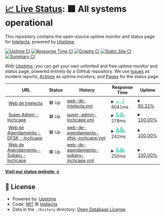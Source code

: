 # [📈 Live Status](https://status.intelecta.biz): <!--live status--> **🟩 All systems operational**

This repository contains the open-source uptime monitor and status page for [Intelecta](www.intelecta.biz), powered by [Upptime](https://github.com/upptime/upptime).

[![Uptime CI](https://github.com/Intelecta/upptime/workflows/Uptime%20CI/badge.svg)](https://github.com/Intelecta/upptime/actions?query=workflow%3A%22Uptime+CI%22)
[![Response Time CI](https://github.com/Intelecta/upptime/workflows/Response%20Time%20CI/badge.svg)](https://github.com/Intelecta/upptime/actions?query=workflow%3A%22Response+Time+CI%22)
[![Graphs CI](https://github.com/Intelecta/upptime/workflows/Graphs%20CI/badge.svg)](https://github.com/Intelecta/upptime/actions?query=workflow%3A%22Graphs+CI%22)
[![Static Site CI](https://github.com/Intelecta/upptime/workflows/Static%20Site%20CI/badge.svg)](https://github.com/Intelecta/upptime/actions?query=workflow%3A%22Static+Site+CI%22)
[![Summary CI](https://github.com/Intelecta/upptime/workflows/Summary%20CI/badge.svg)](https://github.com/Intelecta/upptime/actions?query=workflow%3A%22Summary+CI%22)

With [Upptime](https://upptime.js.org), you can get your own unlimited and free uptime monitor and status page, powered entirely by a GitHub repository. We use [Issues](https://github.com/Intelecta/upptime/issues) as incident reports, [Actions](https://github.com/Intelecta/upptime/actions) as uptime monitors, and [Pages](https://status.intelecta.biz) for the status page.

<!--start: status pages-->
<!-- This summary is generated by Upptime (https://github.com/upptime/upptime) -->
<!-- Do not edit this manually, your changes will be overwritten -->
<!-- prettier-ignore -->
| URL | Status | History | Response Time | Uptime |
| --- | ------ | ------- | ------------- | ------ |
| <img alt="" src="https://favicons.githubusercontent.com/intelecta.biz" height="13"> [Web de Intelecta](https://intelecta.biz) | 🟩 Up | [web-de-intelecta.yml](https://github.com/Intelecta/upptime/commits/HEAD/history/web-de-intelecta.yml) | <details><summary><img alt="Response time graph" src="./graphs/web-de-intelecta/response-time-week.png" height="20"> 6041ms</summary><br><a href="https://status.intelecta.biz/history/web-de-intelecta"><img alt="Response time 3183" src="https://img.shields.io/endpoint?url=https%3A%2F%2Fraw.githubusercontent.com%2FIntelecta%2Fupptime%2FHEAD%2Fapi%2Fweb-de-intelecta%2Fresponse-time.json"></a><br><a href="https://status.intelecta.biz/history/web-de-intelecta"><img alt="24-hour response time 8563" src="https://img.shields.io/endpoint?url=https%3A%2F%2Fraw.githubusercontent.com%2FIntelecta%2Fupptime%2FHEAD%2Fapi%2Fweb-de-intelecta%2Fresponse-time-day.json"></a><br><a href="https://status.intelecta.biz/history/web-de-intelecta"><img alt="7-day response time 6041" src="https://img.shields.io/endpoint?url=https%3A%2F%2Fraw.githubusercontent.com%2FIntelecta%2Fupptime%2FHEAD%2Fapi%2Fweb-de-intelecta%2Fresponse-time-week.json"></a><br><a href="https://status.intelecta.biz/history/web-de-intelecta"><img alt="30-day response time 4107" src="https://img.shields.io/endpoint?url=https%3A%2F%2Fraw.githubusercontent.com%2FIntelecta%2Fupptime%2FHEAD%2Fapi%2Fweb-de-intelecta%2Fresponse-time-month.json"></a><br><a href="https://status.intelecta.biz/history/web-de-intelecta"><img alt="1-year response time 3183" src="https://img.shields.io/endpoint?url=https%3A%2F%2Fraw.githubusercontent.com%2FIntelecta%2Fupptime%2FHEAD%2Fapi%2Fweb-de-intelecta%2Fresponse-time-year.json"></a></details> | <details><summary><a href="https://status.intelecta.biz/history/web-de-intelecta">80.32%</a></summary><a href="https://status.intelecta.biz/history/web-de-intelecta"><img alt="All-time uptime 97.81%" src="https://img.shields.io/endpoint?url=https%3A%2F%2Fraw.githubusercontent.com%2FIntelecta%2Fupptime%2FHEAD%2Fapi%2Fweb-de-intelecta%2Fuptime.json"></a><br><a href="https://status.intelecta.biz/history/web-de-intelecta"><img alt="24-hour uptime 38.72%" src="https://img.shields.io/endpoint?url=https%3A%2F%2Fraw.githubusercontent.com%2FIntelecta%2Fupptime%2FHEAD%2Fapi%2Fweb-de-intelecta%2Fuptime-day.json"></a><br><a href="https://status.intelecta.biz/history/web-de-intelecta"><img alt="7-day uptime 80.32%" src="https://img.shields.io/endpoint?url=https%3A%2F%2Fraw.githubusercontent.com%2FIntelecta%2Fupptime%2FHEAD%2Fapi%2Fweb-de-intelecta%2Fuptime-week.json"></a><br><a href="https://status.intelecta.biz/history/web-de-intelecta"><img alt="30-day uptime 95.47%" src="https://img.shields.io/endpoint?url=https%3A%2F%2Fraw.githubusercontent.com%2FIntelecta%2Fupptime%2FHEAD%2Fapi%2Fweb-de-intelecta%2Fuptime-month.json"></a><br><a href="https://status.intelecta.biz/history/web-de-intelecta"><img alt="1-year uptime 97.81%" src="https://img.shields.io/endpoint?url=https%3A%2F%2Fraw.githubusercontent.com%2FIntelecta%2Fupptime%2FHEAD%2Fapi%2Fweb-de-intelecta%2Fuptime-year.json"></a></details>
| <img alt="" src="https://favicons.githubusercontent.com/admin.inchcapelatam.app" height="13"> [Super Admin - Inchcape](https://admin.inchcapelatam.app) | 🟩 Up | [super-admin-inchcape.yml](https://github.com/Intelecta/upptime/commits/HEAD/history/super-admin-inchcape.yml) | <details><summary><img alt="Response time graph" src="./graphs/super-admin-inchcape/response-time-week.png" height="20"> 278ms</summary><br><a href="https://status.intelecta.biz/history/super-admin-inchcape"><img alt="Response time 290" src="https://img.shields.io/endpoint?url=https%3A%2F%2Fraw.githubusercontent.com%2FIntelecta%2Fupptime%2FHEAD%2Fapi%2Fsuper-admin-inchcape%2Fresponse-time.json"></a><br><a href="https://status.intelecta.biz/history/super-admin-inchcape"><img alt="24-hour response time 246" src="https://img.shields.io/endpoint?url=https%3A%2F%2Fraw.githubusercontent.com%2FIntelecta%2Fupptime%2FHEAD%2Fapi%2Fsuper-admin-inchcape%2Fresponse-time-day.json"></a><br><a href="https://status.intelecta.biz/history/super-admin-inchcape"><img alt="7-day response time 278" src="https://img.shields.io/endpoint?url=https%3A%2F%2Fraw.githubusercontent.com%2FIntelecta%2Fupptime%2FHEAD%2Fapi%2Fsuper-admin-inchcape%2Fresponse-time-week.json"></a><br><a href="https://status.intelecta.biz/history/super-admin-inchcape"><img alt="30-day response time 306" src="https://img.shields.io/endpoint?url=https%3A%2F%2Fraw.githubusercontent.com%2FIntelecta%2Fupptime%2FHEAD%2Fapi%2Fsuper-admin-inchcape%2Fresponse-time-month.json"></a><br><a href="https://status.intelecta.biz/history/super-admin-inchcape"><img alt="1-year response time 290" src="https://img.shields.io/endpoint?url=https%3A%2F%2Fraw.githubusercontent.com%2FIntelecta%2Fupptime%2FHEAD%2Fapi%2Fsuper-admin-inchcape%2Fresponse-time-year.json"></a></details> | <details><summary><a href="https://status.intelecta.biz/history/super-admin-inchcape">100.00%</a></summary><a href="https://status.intelecta.biz/history/super-admin-inchcape"><img alt="All-time uptime 100.00%" src="https://img.shields.io/endpoint?url=https%3A%2F%2Fraw.githubusercontent.com%2FIntelecta%2Fupptime%2FHEAD%2Fapi%2Fsuper-admin-inchcape%2Fuptime.json"></a><br><a href="https://status.intelecta.biz/history/super-admin-inchcape"><img alt="24-hour uptime 100.00%" src="https://img.shields.io/endpoint?url=https%3A%2F%2Fraw.githubusercontent.com%2FIntelecta%2Fupptime%2FHEAD%2Fapi%2Fsuper-admin-inchcape%2Fuptime-day.json"></a><br><a href="https://status.intelecta.biz/history/super-admin-inchcape"><img alt="7-day uptime 100.00%" src="https://img.shields.io/endpoint?url=https%3A%2F%2Fraw.githubusercontent.com%2FIntelecta%2Fupptime%2FHEAD%2Fapi%2Fsuper-admin-inchcape%2Fuptime-week.json"></a><br><a href="https://status.intelecta.biz/history/super-admin-inchcape"><img alt="30-day uptime 100.00%" src="https://img.shields.io/endpoint?url=https%3A%2F%2Fraw.githubusercontent.com%2FIntelecta%2Fupptime%2FHEAD%2Fapi%2Fsuper-admin-inchcape%2Fuptime-month.json"></a><br><a href="https://status.intelecta.biz/history/super-admin-inchcape"><img alt="1-year uptime 100.00%" src="https://img.shields.io/endpoint?url=https%3A%2F%2Fraw.githubusercontent.com%2FIntelecta%2Fupptime%2FHEAD%2Fapi%2Fsuper-admin-inchcape%2Fuptime-year.json"></a></details>
| <img alt="" src="https://favicons.githubusercontent.com/dfsk.inchcapelatam.app" height="13"> [Web de Agendamiento - DFSK - Inchcape](https://dfsk.inchcapelatam.app) | 🟩 Up | [web-de-agendamiento-dfsk-inchcape.yml](https://github.com/Intelecta/upptime/commits/HEAD/history/web-de-agendamiento-dfsk-inchcape.yml) | <details><summary><img alt="Response time graph" src="./graphs/web-de-agendamiento-dfsk-inchcape/response-time-week.png" height="20"> 242ms</summary><br><a href="https://status.intelecta.biz/history/web-de-agendamiento-dfsk-inchcape"><img alt="Response time 276" src="https://img.shields.io/endpoint?url=https%3A%2F%2Fraw.githubusercontent.com%2FIntelecta%2Fupptime%2FHEAD%2Fapi%2Fweb-de-agendamiento-dfsk-inchcape%2Fresponse-time.json"></a><br><a href="https://status.intelecta.biz/history/web-de-agendamiento-dfsk-inchcape"><img alt="24-hour response time 197" src="https://img.shields.io/endpoint?url=https%3A%2F%2Fraw.githubusercontent.com%2FIntelecta%2Fupptime%2FHEAD%2Fapi%2Fweb-de-agendamiento-dfsk-inchcape%2Fresponse-time-day.json"></a><br><a href="https://status.intelecta.biz/history/web-de-agendamiento-dfsk-inchcape"><img alt="7-day response time 242" src="https://img.shields.io/endpoint?url=https%3A%2F%2Fraw.githubusercontent.com%2FIntelecta%2Fupptime%2FHEAD%2Fapi%2Fweb-de-agendamiento-dfsk-inchcape%2Fresponse-time-week.json"></a><br><a href="https://status.intelecta.biz/history/web-de-agendamiento-dfsk-inchcape"><img alt="30-day response time 293" src="https://img.shields.io/endpoint?url=https%3A%2F%2Fraw.githubusercontent.com%2FIntelecta%2Fupptime%2FHEAD%2Fapi%2Fweb-de-agendamiento-dfsk-inchcape%2Fresponse-time-month.json"></a><br><a href="https://status.intelecta.biz/history/web-de-agendamiento-dfsk-inchcape"><img alt="1-year response time 276" src="https://img.shields.io/endpoint?url=https%3A%2F%2Fraw.githubusercontent.com%2FIntelecta%2Fupptime%2FHEAD%2Fapi%2Fweb-de-agendamiento-dfsk-inchcape%2Fresponse-time-year.json"></a></details> | <details><summary><a href="https://status.intelecta.biz/history/web-de-agendamiento-dfsk-inchcape">100.00%</a></summary><a href="https://status.intelecta.biz/history/web-de-agendamiento-dfsk-inchcape"><img alt="All-time uptime 100.00%" src="https://img.shields.io/endpoint?url=https%3A%2F%2Fraw.githubusercontent.com%2FIntelecta%2Fupptime%2FHEAD%2Fapi%2Fweb-de-agendamiento-dfsk-inchcape%2Fuptime.json"></a><br><a href="https://status.intelecta.biz/history/web-de-agendamiento-dfsk-inchcape"><img alt="24-hour uptime 100.00%" src="https://img.shields.io/endpoint?url=https%3A%2F%2Fraw.githubusercontent.com%2FIntelecta%2Fupptime%2FHEAD%2Fapi%2Fweb-de-agendamiento-dfsk-inchcape%2Fuptime-day.json"></a><br><a href="https://status.intelecta.biz/history/web-de-agendamiento-dfsk-inchcape"><img alt="7-day uptime 100.00%" src="https://img.shields.io/endpoint?url=https%3A%2F%2Fraw.githubusercontent.com%2FIntelecta%2Fupptime%2FHEAD%2Fapi%2Fweb-de-agendamiento-dfsk-inchcape%2Fuptime-week.json"></a><br><a href="https://status.intelecta.biz/history/web-de-agendamiento-dfsk-inchcape"><img alt="30-day uptime 100.00%" src="https://img.shields.io/endpoint?url=https%3A%2F%2Fraw.githubusercontent.com%2FIntelecta%2Fupptime%2FHEAD%2Fapi%2Fweb-de-agendamiento-dfsk-inchcape%2Fuptime-month.json"></a><br><a href="https://status.intelecta.biz/history/web-de-agendamiento-dfsk-inchcape"><img alt="1-year uptime 100.00%" src="https://img.shields.io/endpoint?url=https%3A%2F%2Fraw.githubusercontent.com%2FIntelecta%2Fupptime%2FHEAD%2Fapi%2Fweb-de-agendamiento-dfsk-inchcape%2Fuptime-year.json"></a></details>
| <img alt="" src="https://favicons.githubusercontent.com/subaru.inchcapelatam.app" height="13"> [Web de Agendamiento - Subaru - Inchcape](https://subaru.inchcapelatam.app) | 🟩 Up | [web-de-agendamiento-subaru-inchcape.yml](https://github.com/Intelecta/upptime/commits/HEAD/history/web-de-agendamiento-subaru-inchcape.yml) | <details><summary><img alt="Response time graph" src="./graphs/web-de-agendamiento-subaru-inchcape/response-time-week.png" height="20"> 250ms</summary><br><a href="https://status.intelecta.biz/history/web-de-agendamiento-subaru-inchcape"><img alt="Response time 277" src="https://img.shields.io/endpoint?url=https%3A%2F%2Fraw.githubusercontent.com%2FIntelecta%2Fupptime%2FHEAD%2Fapi%2Fweb-de-agendamiento-subaru-inchcape%2Fresponse-time.json"></a><br><a href="https://status.intelecta.biz/history/web-de-agendamiento-subaru-inchcape"><img alt="24-hour response time 219" src="https://img.shields.io/endpoint?url=https%3A%2F%2Fraw.githubusercontent.com%2FIntelecta%2Fupptime%2FHEAD%2Fapi%2Fweb-de-agendamiento-subaru-inchcape%2Fresponse-time-day.json"></a><br><a href="https://status.intelecta.biz/history/web-de-agendamiento-subaru-inchcape"><img alt="7-day response time 250" src="https://img.shields.io/endpoint?url=https%3A%2F%2Fraw.githubusercontent.com%2FIntelecta%2Fupptime%2FHEAD%2Fapi%2Fweb-de-agendamiento-subaru-inchcape%2Fresponse-time-week.json"></a><br><a href="https://status.intelecta.biz/history/web-de-agendamiento-subaru-inchcape"><img alt="30-day response time 290" src="https://img.shields.io/endpoint?url=https%3A%2F%2Fraw.githubusercontent.com%2FIntelecta%2Fupptime%2FHEAD%2Fapi%2Fweb-de-agendamiento-subaru-inchcape%2Fresponse-time-month.json"></a><br><a href="https://status.intelecta.biz/history/web-de-agendamiento-subaru-inchcape"><img alt="1-year response time 277" src="https://img.shields.io/endpoint?url=https%3A%2F%2Fraw.githubusercontent.com%2FIntelecta%2Fupptime%2FHEAD%2Fapi%2Fweb-de-agendamiento-subaru-inchcape%2Fresponse-time-year.json"></a></details> | <details><summary><a href="https://status.intelecta.biz/history/web-de-agendamiento-subaru-inchcape">100.00%</a></summary><a href="https://status.intelecta.biz/history/web-de-agendamiento-subaru-inchcape"><img alt="All-time uptime 100.00%" src="https://img.shields.io/endpoint?url=https%3A%2F%2Fraw.githubusercontent.com%2FIntelecta%2Fupptime%2FHEAD%2Fapi%2Fweb-de-agendamiento-subaru-inchcape%2Fuptime.json"></a><br><a href="https://status.intelecta.biz/history/web-de-agendamiento-subaru-inchcape"><img alt="24-hour uptime 100.00%" src="https://img.shields.io/endpoint?url=https%3A%2F%2Fraw.githubusercontent.com%2FIntelecta%2Fupptime%2FHEAD%2Fapi%2Fweb-de-agendamiento-subaru-inchcape%2Fuptime-day.json"></a><br><a href="https://status.intelecta.biz/history/web-de-agendamiento-subaru-inchcape"><img alt="7-day uptime 100.00%" src="https://img.shields.io/endpoint?url=https%3A%2F%2Fraw.githubusercontent.com%2FIntelecta%2Fupptime%2FHEAD%2Fapi%2Fweb-de-agendamiento-subaru-inchcape%2Fuptime-week.json"></a><br><a href="https://status.intelecta.biz/history/web-de-agendamiento-subaru-inchcape"><img alt="30-day uptime 100.00%" src="https://img.shields.io/endpoint?url=https%3A%2F%2Fraw.githubusercontent.com%2FIntelecta%2Fupptime%2FHEAD%2Fapi%2Fweb-de-agendamiento-subaru-inchcape%2Fuptime-month.json"></a><br><a href="https://status.intelecta.biz/history/web-de-agendamiento-subaru-inchcape"><img alt="1-year uptime 100.00%" src="https://img.shields.io/endpoint?url=https%3A%2F%2Fraw.githubusercontent.com%2FIntelecta%2Fupptime%2FHEAD%2Fapi%2Fweb-de-agendamiento-subaru-inchcape%2Fuptime-year.json"></a></details>

<!--end: status pages-->

[**Visit our status website →**](https://status.intelecta.biz)

## 📄 License

- Powered by: [Upptime](https://github.com/upptime/upptime)
- Code: [MIT](./LICENSE) © [Intelecta](www.intelecta.biz)
- Data in the `./history` directory: [Open Database License](https://opendatacommons.org/licenses/odbl/1-0/)
